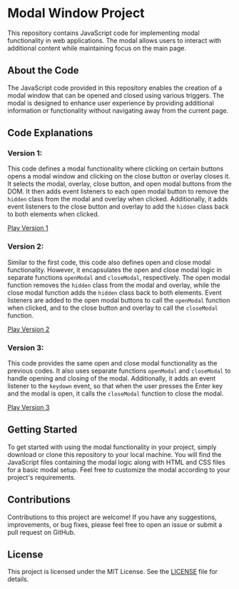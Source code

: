 # Modal Window Project

This repository contains JavaScript code for implementing modal functionality in web applications. The modal allows users to interact with additional content while maintaining focus on the main page.

## About the Code

The JavaScript code provided in this repository enables the creation of a modal window that can be opened and closed using various triggers. The modal is designed to enhance user experience by providing additional information or functionality without navigating away from the current page.

## Code Explanations

### Version 1:

This code defines a modal functionality where clicking on certain buttons opens a modal window and clicking on the close button or overlay closes it. It selects the modal, overlay, close button, and open modal buttons from the DOM. It then adds event listeners to each open modal button to remove the `hidden` class from the modal and overlay when clicked. Additionally, it adds event listeners to the close button and overlay to add the `hidden` class back to both elements when clicked.

[Play Version 1](https://main--modal-window-version-1.netlify.app/)

### Version 2:

Similar to the first code, this code also defines open and close modal functionality. However, it encapsulates the open and close modal logic in separate functions `openModal` and `closeModal`, respectively. The open modal function removes the `hidden` class from the modal and overlay, while the close modal function adds the `hidden` class back to both elements. Event listeners are added to the open modal buttons to call the `openModal` function when clicked, and to the close button and overlay to call the `closeModal` function.

[Play Version 2](https://main--modal-window-version-2.netlify.app/)

### Version 3:

This code provides the same open and close modal functionality as the previous codes. It also uses separate functions `openModal` and `closeModal` to handle opening and closing of the modal. Additionally, it adds an event listener to the `keydown` event, so that when the user presses the Enter key and the modal is open, it calls the `closeModal` function to close the modal.

[Play Version 3](https://main--modal-window-version-3.netlify.app/)

## Getting Started

To get started with using the modal functionality in your project, simply download or clone this repository to your local machine. You will find the JavaScript files containing the modal logic along with HTML and CSS files for a basic modal setup. Feel free to customize the modal according to your project's requirements.

## Contributions

Contributions to this project are welcome! If you have any suggestions, improvements, or bug fixes, please feel free to open an issue or submit a pull request on GitHub.

## License

This project is licensed under the MIT License. See the [LICENSE](LICENSE) file for details.
